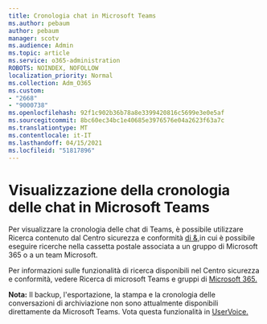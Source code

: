 ```yaml
---
title: Cronologia chat in Microsoft Teams
ms.author: pebaum
author: pebaum
manager: scotv
ms.audience: Admin
ms.topic: article
ms.service: o365-administration
ROBOTS: NOINDEX, NOFOLLOW
localization_priority: Normal
ms.collection: Adm_O365
ms.custom:
- "2668"
- "9000738"
ms.openlocfilehash: 92f1c902b36b78a8e3399420816c5699e3e0e5af
ms.sourcegitcommit: 8bc60ec34bc1e40685e3976576e04a2623f63a7c
ms.translationtype: MT
ms.contentlocale: it-IT
ms.lasthandoff: 04/15/2021
ms.locfileid: "51817896"
---
```

# <a name="viewing-chat-history-in-microsoft-teams"></a>Visualizzazione della cronologia delle chat in Microsoft Teams

Per visualizzare la cronologia delle [](https://sip.protection.office.com/contentsearchbeta?ContentOnly=1) chat di Teams, è possibile utilizzare Ricerca contenuto dal Centro sicurezza e conformità [di &,](https://sip.protection.office.com/insightdashboard)in cui è possibile eseguire ricerche nella cassetta postale associata a un gruppo di Microsoft 365 o a un team Microsoft. 

Per informazioni sulle funzionalità di ricerca disponibili nel Centro sicurezza e conformità, vedere Ricerca di microsoft Teams e gruppi di [Microsoft 365.](https://docs.microsoft.com/microsoft-365/compliance/content-search) 

**Nota:** Il backup, l'esportazione, la stampa e la cronologia delle conversazioni di archiviazione non sono attualmente disponibili direttamente da Microsoft Teams. Vota questa funzionalità in [UserVoice.](https://microsoftteams.uservoice.com/forums/555103-public/suggestions/16982542-backup-export-printing-archive-options?page=2&per_page=20) 